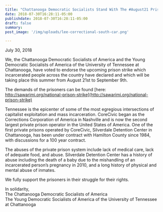 ```yaml
---
title: "Chattanooga Democratic Socialists Stand With The #August21 Prison Strike"
date: 2018-07-30T16:28:11-05:00
publishdate: 2018-07-30T16:28:11-05:00
draft: false
summary:
post_image: '/img/uploads/lee-correctional-south-car.png'

---
```

July 30, 2018

We, the Chattanooga Democratic Socialists of America and the Young Democratic Socialists of America of the University of Tennessee at Chattanooga, have voted to endorse the upcoming prison strike which incarcerated people across the country have declared and which will be taking place this summer from August 21st to September 9th.

The demands of the prisoners can be found [here: http://sawarimi.org/national-prison-strike](http://sawarimi.org/national-prison-strike)

Tennessee is the epicenter of some of the most egregious intersections of capitalist exploitation and mass incarceration. CoreCivic began as the Corrections Corporation of America in Nashville and is now the second largest private prison operator in the United States of America. One of the first private prisons operated by CoreCivic, Silverdale Detention Center in Chattanooga, has been under contract with Hamilton County since 1984, with discussions for a 100 year contract.

The abuses of the private prison system include lack of medical care, lack of adequate food, and abuse. Silverdale Detention Center has a history of abuse including the death of a baby due to the mishandling of an incarcerated person’s pregnancy in 2010, and a long history of physical and mental abuse of inmates.

We fully support the prisoners in their struggle for their rights.

In solidarity,  
The Chattanooga Democratic Socialists of America  
The Young Democratic Socialists of America of the University of Tennessee at Chattanooga
